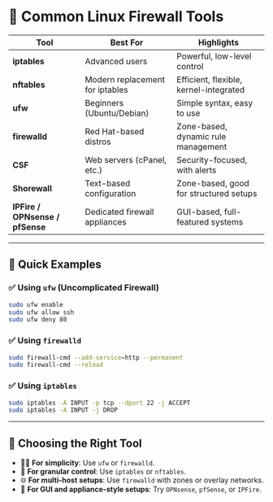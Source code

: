 # 🔐 Common Linux Firewall Tools

| Tool                            | Best For                        | Highlights                             |
| ------------------------------- | ------------------------------- | -------------------------------------- |
| **iptables**                    | Advanced users                  | Powerful, low-level control            |
| **nftables**                    | Modern replacement for iptables | Efficient, flexible, kernel-integrated |
| **ufw**                         | Beginners (Ubuntu/Debian)       | Simple syntax, easy to use             |
| **firewalld**                   | Red Hat-based distros           | Zone-based, dynamic rule management    |
| **CSF**                         | Web servers (cPanel, etc.)      | Security-focused, with alerts          |
| **Shorewall**                   | Text-based configuration        | Zone-based, good for structured setups |
| **IPFire / OPNsense / pfSense** | Dedicated firewall appliances   | GUI-based, full-featured systems       |

---

## 🧪 Quick Examples

### ✅ Using `ufw` (Uncomplicated Firewall)

```bash
sudo ufw enable
sudo ufw allow ssh
sudo ufw deny 80
```

### ✅ Using `firewalld`

```bash
sudo firewall-cmd --add-service=http --permanent
sudo firewall-cmd --reload
```

### ✅ Using `iptables`

```bash
sudo iptables -A INPUT -p tcp --dport 22 -j ACCEPT
sudo iptables -A INPUT -j DROP
```

---

## 🧠 Choosing the Right Tool

- 🧑‍💻 **For simplicity**: Use `ufw` or `firewalld`.
- 🧱 **For granular control**: Use `iptables` or `nftables`.
- 🌐 **For multi-host setups**: Use `firewalld` with zones or overlay networks.
- 🧰 **For GUI and appliance-style setups**: Try `OPNsense`, `pfSense`, or `IPFire`.
